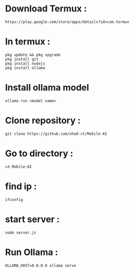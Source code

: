 # Download Termux : 
```
https://play.google.com/store/apps/details?id=com.termux
```


# In termux : 
```
pkg update && pkg upgrade
pkg install git
pkg install nodejs
pkg install ollama
```

# Install ollama model
```
ollama run <model name>
```


# Clone repository : 
```
git clone https://github.com/shad-ct/Mobile-AI
```

# Go to directory :
```
cd Mobile-AI
```
# find ip : 
```
ifconfig
```

# start server : 
```
node server.js
```

# Run Ollama : 
```
OLLAMA_HOST=0.0.0.0 ollama serve
```
